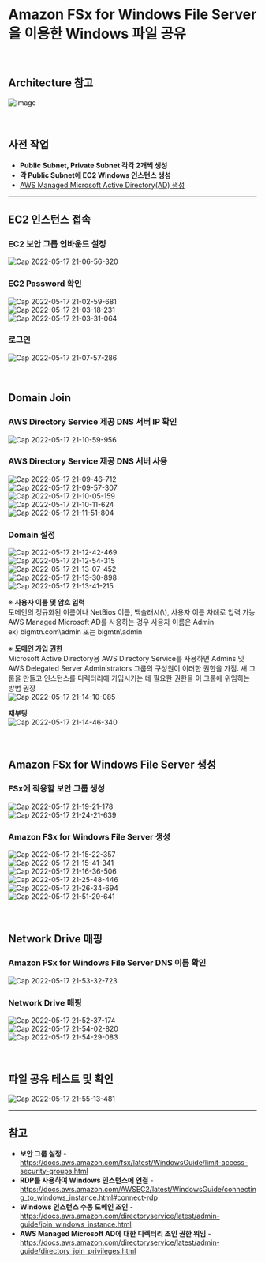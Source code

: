 # Amazon FSx for Windows File Server을 이용한 Windows 파일 공유

<br>

## Architecture 참고
![image](https://user-images.githubusercontent.com/46125158/168588704-45445fb5-8e06-477e-80f2-3a263b721d09.png)

<br>

## 사전 작업
- **Public Subnet, Private Subnet 각각 2개씩 생성**
- **각 Public Subnet에 EC2 Windows 인스턴스 생성**
- [AWS Managed Microsoft Active Directory(AD) 생성](https://github.com/bigmtn1113/AWS-Tech-Note/blob/master/Security%2C%20Identity%2C%20%26%20Compliance/AWS%20Directory%20Service/AWS%20Managed%20Microsoft%20Active%20Directory(AD)%20%EC%83%9D%EC%84%B1.md)

<hr>

## EC2 인스턴스 접속
### EC2 보안 그룹 인바운드 설정
![Cap 2022-05-17 21-06-56-320](https://user-images.githubusercontent.com/46125158/168967439-581647f4-5be7-4848-912e-325b63ba4b02.png)

### EC2 Password 확인
![Cap 2022-05-17 21-02-59-681](https://user-images.githubusercontent.com/46125158/168967604-652b89d2-5905-49f1-bbd4-1985f81b6b89.png)  
![Cap 2022-05-17 21-03-18-231](https://user-images.githubusercontent.com/46125158/168967613-3df947a7-4d7c-4940-81c0-a131408a27b3.png)  
![Cap 2022-05-17 21-03-31-064](https://user-images.githubusercontent.com/46125158/168967625-cf8aa238-b504-4263-9bae-317a7e16823f.png)

### 로그인
![Cap 2022-05-17 21-07-57-286](https://user-images.githubusercontent.com/46125158/168968967-69a6fe77-cdc3-4299-a2d6-d117cf49fadf.png)  

<br>

## Domain Join
### AWS Directory Service 제공 DNS 서버 IP 확인
![Cap 2022-05-17 21-10-59-956](https://user-images.githubusercontent.com/46125158/168971280-b4fcb238-3e38-4474-943f-82c483a34e52.png)

### AWS Directory Service 제공 DNS 서버 사용
![Cap 2022-05-17 21-09-46-712](https://user-images.githubusercontent.com/46125158/168970469-5e0a5eb5-0d34-4383-ab8e-37f481ef2a40.png)  
![Cap 2022-05-17 21-09-57-307](https://user-images.githubusercontent.com/46125158/168970541-03b6da53-e9d8-451b-bdfc-4ca6a2bfaa87.png)  
![Cap 2022-05-17 21-10-05-159](https://user-images.githubusercontent.com/46125158/168970583-4bf7cf7e-0dd2-418f-a973-ce65ae7db1b8.png)  
![Cap 2022-05-17 21-10-11-624](https://user-images.githubusercontent.com/46125158/168970667-4fffcb2a-6937-4770-a64b-2bd1c1424c6a.png)  
![Cap 2022-05-17 21-11-51-804](https://user-images.githubusercontent.com/46125158/168971111-41a5c521-4dcc-41bd-b2e6-4f4b06b96b53.png)  

### Domain 설정
![Cap 2022-05-17 21-12-42-469](https://user-images.githubusercontent.com/46125158/168972849-f4f57f34-996b-416c-b829-f021c69bc716.png)  
![Cap 2022-05-17 21-12-54-315](https://user-images.githubusercontent.com/46125158/168972940-3db8dee7-6184-48b5-a41c-5547b0358829.png)  
![Cap 2022-05-17 21-13-07-452](https://user-images.githubusercontent.com/46125158/168973081-5230cd48-c74b-4136-94bb-c40489d44928.png)  
![Cap 2022-05-17 21-13-30-898](https://user-images.githubusercontent.com/46125158/168973160-bbaff87e-8b38-4228-ae3f-52aa1a44cfdc.png)  
![Cap 2022-05-17 21-13-41-215](https://user-images.githubusercontent.com/46125158/168973912-5240d9bf-f46a-4bb6-ae58-babb02257de8.png)

※ **사용자 이름 및 암호 입력**  
도메인의 정규화된 이름이나 NetBios 이름, 백슬래시(\\), 사용자 이름 차례로 입력 가능  
AWS Managed Microsoft AD를 사용하는 경우 사용자 이름은 Admin  
ex) bigmtn.com\admin 또는 bigmtn\admin

※ **도메인 가입 권한**  
Microsoft Active Directory용 AWS Directory Service를 사용하면 Admins 및 AWS Delegated Server Administrators 그룹의 구성원이 이러한 권한을 가짐. 
새 그룹을 만들고 인스턴스를 디렉터리에 가입시키는 데 필요한 권한을 이 그룹에 위임하는 방법 권장  
![Cap 2022-05-17 21-14-10-085](https://user-images.githubusercontent.com/46125158/168986537-fec2bc72-f7c8-4277-a2db-588bc5e54d9d.png)  

**재부팅**  
![Cap 2022-05-17 21-14-46-340](https://user-images.githubusercontent.com/46125158/168989290-c873e54e-d45d-4edb-b7c7-3363b11d5903.png)

<br>

## Amazon FSx for Windows File Server 생성
### FSx에 적용할 보안 그룹 생성
![Cap 2022-05-17 21-19-21-178](https://user-images.githubusercontent.com/46125158/169027314-973a2535-6074-4a7a-95c3-6c503860e444.png)  
![Cap 2022-05-17 21-24-21-639](https://user-images.githubusercontent.com/46125158/169027646-5daec901-7a99-48da-953d-63df8b1c4bfd.png)

### Amazon FSx for Windows File Server 생성
![Cap 2022-05-17 21-15-22-357](https://user-images.githubusercontent.com/46125158/169027793-7db20461-80e7-424f-9841-35dda07881f5.png)  
![Cap 2022-05-17 21-15-41-341](https://user-images.githubusercontent.com/46125158/169027877-414b9ebd-f7ca-42bf-9310-ee6971b540f4.png)  
![Cap 2022-05-17 21-16-36-506](https://user-images.githubusercontent.com/46125158/169028165-7976b787-a7ca-4ed7-a118-64bf0fc2d3ae.png)  
![Cap 2022-05-17 21-25-48-446](https://user-images.githubusercontent.com/46125158/169028699-c2a83357-704c-4a9f-ab96-9e19d9cd5820.png)  
![Cap 2022-05-17 21-26-34-694](https://user-images.githubusercontent.com/46125158/169028793-11ba851c-b2d8-44bf-93f9-26cdbf09acfe.png)  
![Cap 2022-05-17 21-51-29-641](https://user-images.githubusercontent.com/46125158/169029028-7bad82e5-8e53-4387-b902-6463377ac7fd.png)

<br>

## Network Drive 매핑
### Amazon FSx for Windows File Server DNS 이름 확인
![Cap 2022-05-17 21-53-32-723](https://user-images.githubusercontent.com/46125158/169030285-d2e3bc60-9a03-49c1-aaae-848dbe459472.png)

### Network Drive 매핑
![Cap 2022-05-17 21-52-37-174](https://user-images.githubusercontent.com/46125158/169029863-b9682820-f5d8-46ca-a8ae-c62570642917.png)  
![Cap 2022-05-17 21-54-02-820](https://user-images.githubusercontent.com/46125158/169031608-9cdccf88-00d7-476f-8e2a-320e3a0016a1.png)  
![Cap 2022-05-17 21-54-29-083](https://user-images.githubusercontent.com/46125158/169031986-c468e770-3a05-4c18-9bad-a588f004be1d.png)

<br>

## 파일 공유 테스트 및 확인
![Cap 2022-05-17 21-55-13-481](https://user-images.githubusercontent.com/46125158/169032469-e196e7be-f7e8-4aac-8088-29ed9af718aa.png)

<hr>

## 참고
- **보안 그룹 설정** - https://docs.aws.amazon.com/fsx/latest/WindowsGuide/limit-access-security-groups.html
- **RDP를 사용하여 Windows 인스턴스에 연결** - https://docs.aws.amazon.com/AWSEC2/latest/WindowsGuide/connecting_to_windows_instance.html#connect-rdp
- **Windows 인스턴스 수동 도메인 조인** - https://docs.aws.amazon.com/directoryservice/latest/admin-guide/join_windows_instance.html
- **AWS Managed Microsoft AD에 대한 디렉터리 조인 권한 위임** - https://docs.aws.amazon.com/directoryservice/latest/admin-guide/directory_join_privileges.html
